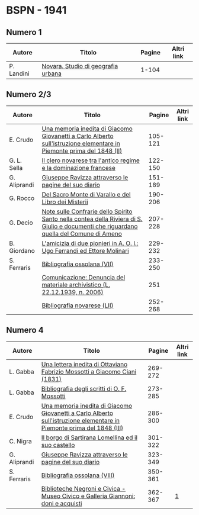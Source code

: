 # BSPN - 1941


## Numero 1

| Autore     | Titolo                                                                                  | Pagine | Altri link |
|------------|-----------------------------------------------------------------------------------------|--------|------------|
| P. Landini | [Novara. Studio di geografia urbana](https://en.calameo.com/read/007260735f36447b4b9c8) | 1-104  |            |


## Numero 2/3

| Autore       | Titolo                                                                                                                                                                                      | Pagine  | Altri link |
|--------------|---------------------------------------------------------------------------------------------------------------------------------------------------------------------------------------------|---------|------------|
| E. Crudo     | [Una memoria inedita di Giacomo Giovanetti a Carlo Alberto sull'istruzione elementare in Piemonte prima del 1848 (II)](https://en.calameo.com/read/0072607355718d01ae4d6)                   | 105-121 |            |
| G. L. Sella  | [Il clero novarese tra l'antico regime e la dominazione francese](https://en.calameo.com/read/0072607355718d01ae4d6)                                                                        | 122-150 |            |
| G. Aliprandi | [Giuseppe Ravizza attraverso le pagine del suo diario](https://en.calameo.com/read/0072607355718d01ae4d6)                                                                                   | 151-189 |            |
| G. Rocco     | [Del Sacro Monte di Varallo e del Libro dei Misterii](https://en.calameo.com/read/0072607355718d01ae4d6)                                                                                    | 190-206 |            |
| G. Decio     | [Note sulle Confrarie dello Spirito Santo nella contea della Riviera di S. Giulio e documenti che riguardano quella del Comune di Ameno](https://en.calameo.com/read/0072607355718d01ae4d6) | 207-228 |            |
| B. Giordano  | [L'amicizia di due pionieri in A. O. I.: Ugo Ferrandi ed Ettore Molinari](https://en.calameo.com/read/0072607355718d01ae4d6)                                                                | 229-232 |            |
| S. Ferraris  | [Bibliografia ossolana (VII)](https://en.calameo.com/read/0072607355718d01ae4d6)                                                                                                            | 233-250 |            |
|              | [Comunicazione: Denuncia del materiale archivistico (L. 22.12.1939, n. 2006)](https://en.calameo.com/read/0072607355718d01ae4d6)                                                            | 251     |            |
|              | [Bibliografia novarese (LII)](https://en.calameo.com/read/0072607355718d01ae4d6)                                                                                                            | 252-268 |            |


## Numero 4

| Autore       | Titolo                                                                                                                                                                     | Pagine  | Altri link                                             |
|--------------|----------------------------------------------------------------------------------------------------------------------------------------------------------------------------|---------|--------------------------------------------------------|
| L. Gabba     | [Una lettera inedita di Ottaviano Fabrizio Mossotti a Giacomo Ciani (1831)](https://en.calameo.com/read/007260735f14f49a9e263)                                             | 269-272 |                                                        |
| L. Gabba     | [Bibliografia degli scritti di O. F. Mossotti](https://en.calameo.com/read/007260735f14f49a9e263)                                                                          | 273-285 |                                                        |
| E. Crudo     | [Una memoria inedita di Giacomo Giovanetti a Carlo Alberto sull'istruzione elementare in Piemonte prima del 1848 (III)](https://en.calameo.com/read/007260735f14f49a9e263) | 286-300 |                                                        |
| C. Nigra     | [Il borgo di Sartirana Lomellina ed il suo castello](https://en.calameo.com/read/007260735f14f49a9e263)                                                                    | 301-322 |                                                        |
| G. Aliprandi | [Giuseppe Ravizza attraverso le pagine del suo diario](https://en.calameo.com/read/007260735f14f49a9e263)                                                                  | 323-349 |                                                        |
| S. Ferraris  | [Bibliografia ossolana (VIII)](https://en.calameo.com/read/007260735f14f49a9e263)                                                                                          | 350-361 |                                                        |
|              | [Biblioteche Negroni e Civica - Museo Civico e Galleria Giannoni: doni e acquisti](http://www.ssno.it/BSPNo/bspn_not41.html#414)                                           | 362-367 | [1](https://en.calameo.com/read/007260735f14f49a9e263) |
